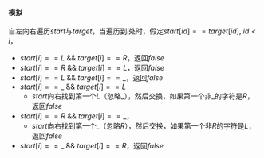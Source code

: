 #### 模拟

自左向右遍历$start$与$target$，当遍历到$i$处时，假定$start[id]==target[id], ~ id < i$，

- $start[i] ==  L ~ \&\& ~ target[i] ==  R$，返回$false$
- $start[i] ==  R ~ \&\& ~ target[i] ==  L$，返回$false$
- $start[i] ==  L ~ \&\& ~ target[i] == \_$，返回$false$
- $start[i] == \_ ~ \&\& ~ target[i] ==  L$
  - $start$向右找到第一个$L$（忽略$\_$），然后交换，如果第一个非$\_$的字符是$R$，返回$false$
- $start[i] ==  R ~ \&\& ~ target[i] == \_$，
  - $start$向右找到第一个$\_$（忽略$R$），然后交换，如果第一个非$R$的字符是$L$，返回$false$
- $start[i] == \_ ~ \&\& ~ target[i] ==  R$，返回$false$

